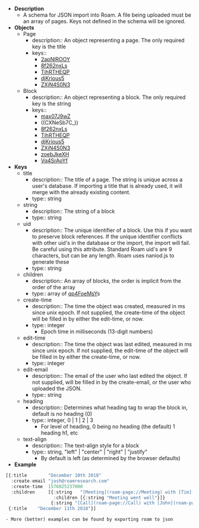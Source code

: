 - **Description**
    - A schema for JSON import into Roam. A file being uploaded must be an array of pages. Keys not defined in the schema will be ignored.
- **Objects**
    - Page
        - description:: An object representing a page. The only required key is the title
        - keys::
            - [2apNlROOY](JSON%20Schema.md)
            - [8f262nxLs](JSON%20Schema.md)
            - [TihRTHEQP](JSON%20Schema.md)
            - [djKrious5](JSON%20Schema.md)
            - [ZXjN4S0N3](JSON%20Schema.md)
    - Block
        - description:: An object representing a block. The only required key is the string
        - keys::
            - [max07J9wZ](JSON%20Schema.md)
            - ((CXNeSb7C_))
            - [8f262nxLs](JSON%20Schema.md)
            - [TihRTHEQP](JSON%20Schema.md)
            - [djKrious5](JSON%20Schema.md)
            - [ZXjN4S0N3](JSON%20Schema.md)
            - [zoebJkeXH](JSON%20Schema.md)
            - [Vq4SrAoYf](JSON%20Schema.md)
- **Keys**
    - title
        - description:: The title of a page. The string is unique across a user's database. If importing a title that is already used, it will merge with the already existing content.
        - type:: string
    - string
        - description:: The string of a block
        - type:: string
    - uid
        - description:: The unique identifier of a block. Use this if you want to preserve block references. If the unique identifier conflicts with other uid's in the database or the import, the import will fail. Be careful using this attribute. Standard Roam uid's are 9 characters, but can be any length. Roam uses naniod.js to generate these
        - type:: string
    - children
        - description:: An array of blocks, the order is implicit from the order of the array
        - type:: array of [qp4FoeMsY](JSON%20Schema.md)s
    - create-time
        - description:: The time the object was created, measured in ms since unix epoch. If not supplied, the create-time of the object will be filled in by either the edit-time, or now.
        - type:: integer
            - Epoch time in milliseconds (13-digit numbers)
    - edit-time
        - description:: The time the object was last edited, measured in ms since unix epoch. If not supplied, the edit-time of the object will be filled in by either the create-time, or now.
        - type:: integer
    - edit-email
        - description:: The email of the user who last edited the object. If not supplied, will be filled in by the create-email, or the user who uploaded the JSON.
        - type:: string
    - heading
        - description:: Determines what heading tag to wrap the block in, default is no heading (0)
        - type:: integer, 0 | 1 | 2 | 3
            - For level of heading, 0 being no heading (the default) 1 heading h1, etc
    - text-align
        - description:: The text-align style for a block
        - type:: string, "left" | "center" | "right" | "justify"
            - By default is left (as determined by the browser defaults)
- **Example**
```javascript
[{:title        "December 10th 2018"
  :create-email "josh@roamresearch.com"
  :create-time  1576025237000
  :children     [{:string   "[Meeting](roam-page://Meeting) with [Tim](roam-page://Tim)"
                  :children [{:string "Meeting went well"}]}
                 {:string "[Call](roam-page://Call) with [John](roam-page://John)"}]}
 {:title    "December 11th 2018"}]
```
    - More (better) examples can be found by exporting roam to json